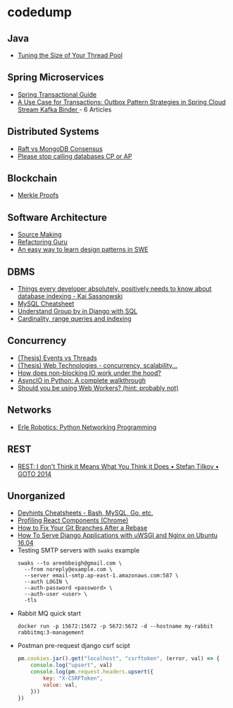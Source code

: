 # codedump

## Java

- [Tuning the Size of Your Thread Pool
](https://www.infoq.com/articles/Java-Thread-Pool-Performance-Tuning/)

## Spring Microservices

- [Spring Transactional Guide](https://www.marcobehler.com/guides/spring-transaction-management-transactional-in-depth)
- [A Use Case for Transactions: Outbox Pattern Strategies in Spring Cloud Stream Kafka Binder
](https://spring.io/blog/2023/10/24/a-use-case-for-transactions-adapting-to-transactional-outbox-pattern/) - 6 Articles


## Distributed Systems

- [Raft vs MongoDB Consensus](https://medium.com/geekculture/raft-consensus-algorithm-and-leader-election-in-mongodb-vs-coachroachdb-19b767c87f95)
- [Please stop calling databases CP or AP
](https://martin.kleppmann.com/2015/05/11/please-stop-calling-databases-cp-or-ap.html)

## Blockchain
- [Merkle Proofs](https://bitcoin.stackexchange.com/questions/69018/merkle-root-and-merkle-proofs)

## Software Architecture
- [Source Making](https://sourcemaking.com/)
- [Refactoring Guru](https://refactoring.guru/)
- [An easy way to learn design patterns in SWE](http://scientificprogrammer.net/2020/01/30/an-easy-way-to-learn-design-patterns-in-software-development/)

## DBMS
- [Things every developer absolutely, positively needs to know about database indexing - Kai Sassnowski
](https://youtu.be/HubezKbFL7E)
- [MySQL Cheatsheet](https://www.mysqltutorial.org/mysql-cheat-sheet.aspx)
- [Understand Group by in Django with SQL](https://hakibenita.com/django-group-by-sql#how-to-group-by)
- [Cardinality, range queries and indexing](https://stackoverflow.com/questions/50239658/higher-cardinality-column-first-in-an-index-when-involving-a-range)

## Concurrency
- [(Thesis) Events vs Threads](https://berb.github.io/diploma-thesis/original/043_threadsevents.html)
- [(Thesis) Web Technologies - concurrency, scalability...](https://berb.github.io/diploma-thesis/original/index.html#chapter/5)
- [How does non-blocking IO work under the hood?](https://medium.com/ing-blog/how-does-non-blocking-io-work-under-the-hood-6299d2953c74)
- [AsyncIO in Python: A complete walkthrough](https://realpython.com/async-io-python/#setting-up-your-environment)
- [Should you be using Web Workers? (hint: probably not)](https://medium.com/@david.gilbertson/should-you-should-be-using-web-workers-hint-probably-not-9b6d26dc8c6a)

## Networks
- [Erle Robotics: Python Networking Programming](https://erlerobotics.gitbooks.io/erle-robotics-python-gitbook-free/content/)

## REST
- [REST: I don't Think it Means What You Think it Does • Stefan Tilkov • GOTO 2014
](https://www.youtube.com/watch?v=pspy1H6A3FM)

## Unorganized
- [Devhints Cheatsheets - Bash, MySQL, Go, etc. ](https://devhints.io/)
- [Profiling React Components (Chrome)](https://calibreapp.com/blog/react-performance-profiling-optimization)
- [How to Fix Your Git Branches After a Rebase](https://www.viget.com/articles/how-to-fix-your-git-branches-after-a-rebase/)
- [How To Serve Django Applications with uWSGI and Nginx on Ubuntu 16.04](https://www.digitalocean.com/community/tutorials/how-to-serve-django-applications-with-uwsgi-and-nginx-on-ubuntu-16-04#install-and-configure-virtualenv-and-virtualenvwrapper)
- Testing SMTP servers with `swaks` example
  ```
  swaks --to areebbeigh@gmail.com \
    --from noreply@example.com \
    --server email-smtp.ap-east-1.amazonaws.com:587 \
    --auth LOGIN \
    --auth-password <password> \
    --auth-user <user> \
    -tls
  ```
- Rabbit MQ quick start
    ```
    docker run -p 15672:15672 -p 5672:5672 -d --hostname my-rabbit rabbitmq:3-management
    ```
- Postman pre-request django csrf scipt
  ```javascript
  pm.cookies.jar().get("localhost", "csrftoken", (error, val) => {
      console.log("upsert", val)
      console.log(pm.request.headers.upsert({
          key: "X-CSRFToken",
          value: val,
      }))
  })
  ```
